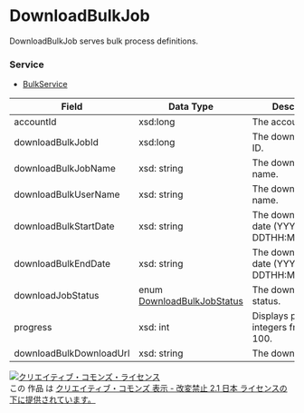 # DownloadBulkJob
DownloadBulkJob serves bulk process definitions.
### Service
+ [BulkService](../services/BulkService.md)

| Field | Data Type | Description | 
|---|---|---|
| accountId| xsd:long| The account ID. |
| downloadBulkJobId| xsd:long| The download bulk ID. |
| downloadBulkJobName| xsd: string| The download bulk name. |
| downloadBulkUserName| xsd: string| The download user name. |
| downloadBulkStartDate| xsd: string| The download start date (YYYY-MM-DDTHH:MI:SS+9:00). |
| downloadBulkEndDate| xsd: string| The download end date (YYYY-MM-DDTHH:MI:SS+9:00). |
| downloadJobStatus| enum <a href="../data/DownloadBulkJobStatus.md">DownloadBulkJobStatus</a>| The download status. |
| progress| xsd: int| Displays progress in integers from 1 to 100. |
| downloadBulkDownloadUrl| xsd: string| The download URL. |
<a rel="license" href="http://creativecommons.org/licenses/by-nd/2.1/jp/"><img alt="クリエイティブ・コモンズ・ライセンス" style="border-width:0" src="https://i.creativecommons.org/l/by-nd/2.1/jp/88x31.png" /></a><br />この 作品 は <a rel="license" href="http://creativecommons.org/licenses/by-nd/2.1/jp/">クリエイティブ・コモンズ 表示 - 改変禁止 2.1 日本 ライセンスの下に提供されています。</a>
